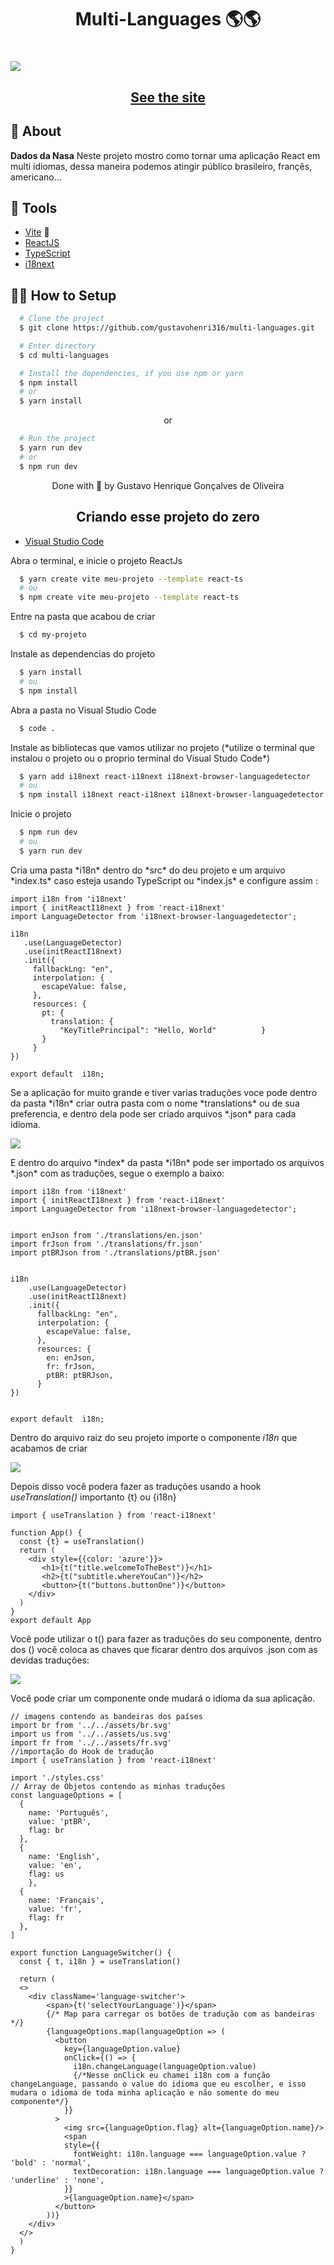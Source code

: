 <h1 align="center">
  <p>Multi-Languages 🌎🌎 </p>
</h1>

<h1>
  <img 
    src="https://ik.imagekit.io/qm9zssgme/gigi_TcD0cDQJM.gif?ik-sdk-version=javascript-1.4.3&updatedAt=1651862732941"
  />
</h1>

<h2 align="center">
  <a href="https://multi-languages.vercel.app/" target="_blank">See the site</a>
</h2>


## 🧾 About

**Dados da Nasa** Neste projeto mostro como tornar uma aplicação React em multi idiomas, dessa maneira podemos atingir público brasileiro, françês, americano...

## 🔧 Tools

- [Vite](https://vitejs.dev/) 💚
- [ReactJS](https://reactjs.org)
- [TypeScript](https://www.typescriptlang.org/)
- [i18next](https://www.i18next.com/)

## 👨‍💻 How to Setup

```bash
  # Clone the project
  $ git clone https://github.com/gustavohenri316/multi-languages.git
```
```bash
  # Enter directory
  $ cd multi-languages
```

```bash
  # Install the dependencies, if you use npm or yarn
  $ npm install 
  # or
  $ yarn install
```
<p align="center">or</p>

```bash
  # Run the project
  $ yarn run dev 
  # or
  $ npm run dev 
```

<p align="center">Done with 💙 by Gustavo Henrique Gonçalves de Oliveira</p>


<h2 align="center">
  Criando esse projeto do zero
</h2>

- [Visual Studio Code](https://code.visualstudio.com/download) 

 <p> Abra o terminal, e inicie o projeto ReactJs </p>

```bash
  $ yarn create vite meu-projeto --template react-ts
  # ou 
  $ npm create vite meu-projeto --template react-ts
```
 <p> Entre na pasta que acabou de criar  </p>

```bash
  $ cd my-projeto 
```
 <p> Instale as dependencias do projeto  </p>

```bash
  $ yarn install 
  # ou
  $ npm install 
```
 <p> Abra a pasta no Visual Studio Code  </p>

```bash
  $ code .
```

 <p> Instale as bibliotecas que vamos utilizar no projeto (*utilize o terminal que instalou o projeto ou o proprio terminal do Visual Studo Code*)
  </p>

```bash
  $ yarn add i18next react-i18next i18next-browser-languagedetector
  # ou 
  $ npm install i18next react-i18next i18next-browser-languagedetector
```
 <p> Inicie o projeto  </p>

```bash
  $ npm run dev 
  # ou 
  $ yarn run dev
```

 <p> Cria uma pasta *i18n* dentro do *src* do deu projeto e um arquivo *index.ts* caso esteja usando TypeScript ou *index.js* e configure assim :
 </p>

 ```tsx
import i18n from 'i18next'
import { initReactI18next } from 'react-i18next'
import LanguageDetector from 'i18next-browser-languagedetector';

i18n
    .use(LanguageDetector)  
    .use(initReactI18next) 
    .init({
      fallbackLng: "en",   
      interpolation: {
        escapeValue: false,
      },
      resources: {      
        pt: {
          translation: {
            "KeyTitlePrincipal": "Hello, World"          }
        }
      }
})

export default  i18n; 

 ```
 <p> Se a aplicação for muito grande e tiver varias traduções voce pode dentro da pasta *i18n*  criar outra pasta com o nome *translations* ou de sua preferencia, e dentro dela pode ser criado arquivos *.json* para cada idioma.
</p> 

<img  src="https://i.ibb.co/b3txCKy/Screenshot-2.png"/>



 <p> E dentro do arquivo *index* da pasta *i18n* pode ser importado os arquivos *.json* com as traduções, segue o exemplo a baixo:
  <p>

```tsx
import i18n from 'i18next'
import { initReactI18next } from 'react-i18next'
import LanguageDetector from 'i18next-browser-languagedetector';


import enJson from './translations/en.json'
import frJson from './translations/fr.json'
import ptBRJson from './translations/ptBR.json'


i18n
    .use(LanguageDetector)  
    .use(initReactI18next) 
    .init({
      fallbackLng: "en",  
      interpolation: {
        escapeValue: false,
      },
      resources: {       
        en: enJson, 
        fr: frJson,
        ptBR: ptBRJson,
      }
})


export default  i18n; 
```
 Dentro do arquivo raiz do seu projeto importe o componente *i18n* que acabamos de criar 

<img src="https://i.ibb.co/hLspvyH/raiz.png"/>

Depois disso você podera fazer as traduções usando a hook *useTranslation()* importanto {t} ou {i18n}

```tsx
import { useTranslation } from 'react-i18next'

function App() {
  const {t} = useTranslation() 
  return (
    <div style={{color: 'azure'}}>
       <h1>{t("title.welcomeToTheBest")}</h1>
       <h2>{t("subtitle.whereYouCan")}</h2>
       <button>{t("buttons.buttonOne")}</button>
    </div>
  )
}
export default App
```
Você pode utilizar o t() para fazer as traduções do seu componente, dentro dos () você coloca as chaves que ficarar dentro dos arquivos .json com as devidas traduções:

<img src="https://i.ibb.co/X50Dhds/trad.png"/>


Você pode criar um componente onde mudará o idioma da sua aplicação.

```tsx
// imagens contendo as bandeiras dos países
import br from '../../assets/br.svg'
import us from '../../assets/us.svg'
import fr from '../../assets/fr.svg'
//importação do Hook de tradução
import { useTranslation } from 'react-i18next'

import './styles.css'
// Array de Objetos contendo as minhas traduções
const languageOptions = [
  {
    name: 'Português',
    value: 'ptBR',
    flag: br
  },
  {
    name: 'English',
    value: 'en',
    flag: us
    },
  {
    name: 'Français',
    value: 'fr',
    flag: fr
  },
]

export function LanguageSwitcher() {
  const { t, i18n } = useTranslation()  
 
  return (
  <>
    <div className='language-switcher'>
        <span>{t('selectYourLanguage')}</span>
        {/* Map para carregar os botões de tradução com as bandeiras */}
        {languageOptions.map(languageOption => (
          <button
            key={languageOption.value}
            onClick={() => {
              i18n.changeLanguage(languageOption.value)
              {/*Nesse onClick eu chamei i18n com a função changeLanguage, passando o value do idioma que eu escolher, e isso mudara o idioma de toda minha aplicação e não somente do meu componente*/}
            }}
          >
            <img src={languageOption.flag} alt={languageOption.name}/>
            <span
            style={{
              fontWeight: i18n.language === languageOption.value ? 'bold' : 'normal',
              textDecoration: i18n.language === languageOption.value ? 'underline' : 'none',
            }}
            >{languageOption.name}</span> 
          </button>
        ))}
    </div>
  </>
  )
}

```
